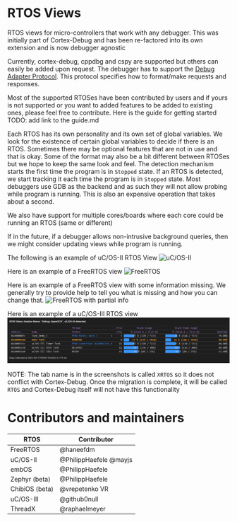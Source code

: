 # RTOS Views

RTOS views for micro-controllers that work with any debugger. This was initially part of Cortex-Debug and has been re-factored into its own extension and is now debugger agnostic

Currently, cortex-debug, cppdbg and cspy are supported but others can easily be added upon request. The debugger has to support the [Debug Adapter Protocol](https://microsoft.github.io/debug-adapter-protocol/). This protocol specifies how to format/make requests and responses.

Most of the supported RTOSes have been contributed by users and if yours is not supported or you want to added features to be added to existing ones, please feel free to contribute. Here is the guide for getting started TODO: add link to the guide.md

Each RTOS has its own personality and its own set of global variables. We look for the existence of certain global variables to decide if there is an RTOS. Sometimes there may be optional features that are not in use and that is okay. Some of the format may also be a bit different between RTOSes but we hope to keep the same look and feel. The detection mechanism starts the first time the program is in `Stopped` state. If an RTOS is detected, we start tracking it each time the program is in `Stopped` state. Most debuggers use GDB as the backend and as such they will not allow probing while program is running. This is also an expensive operation that takes about a second.

We also have support for multiple cores/boards where each core could be running an RTOS (same or different)

If in the future, if a debugger allows non-intrusive background queries, then we might consider updating views while program is running.

The following is an example of uC/OS-II RTOS View
![uC/OS-II](./images/uCOS-II.png)

Here is an example of a FreeRTOS view
![FreeRTOS](./images/FreeRTOS-full.png)

Here is an example of a FreeRTOS view with some information missing. We generally try to provide help to tell you what is missing and how you can change that.
![FreeRTOS with partial info](./images/FreeRTOS.png)

Here is an example of a uC/OS-III RTOS view
![uC/OS-III](./images/uCOS-III.png)

NOTE: The tab name is in the screenshots is called `XRTOS` so it does not conflict with Cortex-Debug. Once the migration is complete, it will be called `RTOS` and Cortex-Debug itself will not have this functionality

# Contributors and maintainers

| RTOS           | Contributor            |
| -------------- | ---------------------- |
| FreeRTOS       | @haneefdm              |
| uC/OS-II       | @PhilippHaefele @mayjs |
| embOS          | @PhilippHaefele        |
| Zephyr (beta)  | @PhilippHaefele        |
| ChibiOS (beta) | @vrepetenko VR         |
| uC/OS-III      | @github0null           |
| ThreadX        | @raphaelmeyer          |
